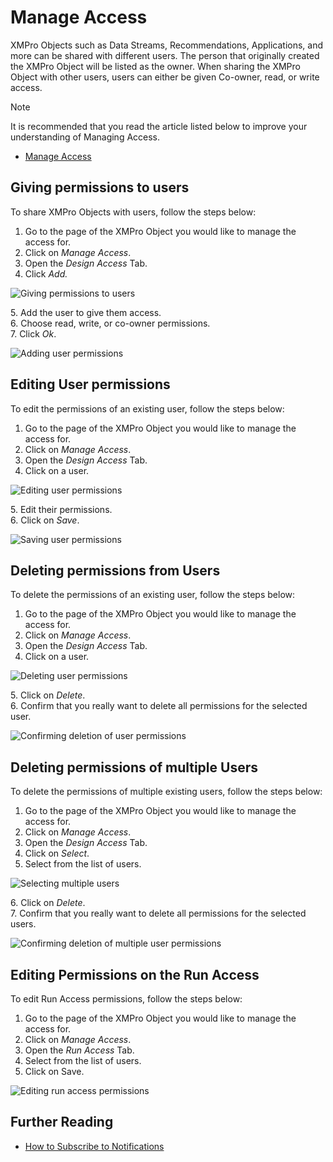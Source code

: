 # Manage Access

XMPro Objects such as Data Streams, Recommendations, Applications, and more can be shared with different users. The person that originally created the XMPro Object will be listed as the owner. When sharing the XMPro Object with other users, users can either be given Co-owner, read, or write access.&#x20;

> [!NOTE]
> It is recommended that you read the article listed below to improve your understanding of Managing Access.
>
> * [Manage Access](../concepts/manage-access.md)

## Giving permissions to users

To share XMPro Objects with users, follow the steps below:

1. Go to the page of the XMPro Object you would like to manage the access for.
2. Click on _Manage Access_.
3. Open the _Design Access_ Tab.
4. Click _Add._

![Giving permissions to users](/docs/images/manage-access-1.png)

&#x20;   5\. Add the user to give them access.  \
&#x20;   6\. Choose read, write, or co-owner permissions. \
&#x20;   7\. Click _Ok_.

![Adding user permissions](/docs/images/manage-access-2.png)

## Editing User permissions

To edit the permissions of an existing user, follow the steps below:

1. Go to the page of the XMPro Object you would like to manage the access for.
2. Click on _Manage Access_.
3. Open the _Design Access_ Tab.
4. Click on a user.

![Editing user permissions](/docs/images/manage-access-3.png)

&#x20;   5\. Edit their permissions.\
&#x20;   6\. Click on _Save_.

![Saving user permissions](/docs/images/manage-access-4.png)

## Deleting permissions from Users

To delete the permissions of an existing user, follow the steps below:

1. Go to the page of the XMPro Object you would like to manage the access for.
2. Click on _Manage Access_.
3. Open the _Design Access_ Tab.
4. Click on a user.

![Deleting user permissions](/docs/images/manage-access-5.png)

&#x20;   5\. Click on _Delete_.\
&#x20;   6\. Confirm that you really want to delete all permissions for the selected user.

![Confirming deletion of user permissions](/docs/images/manage-access-6.png)

## Deleting permissions of multiple Users

To delete the permissions of multiple existing users, follow the steps below:

1. Go to the page of the XMPro Object you would like to manage the access for.
2. Click on _Manage Access_.
3. Open the _Design Access_ Tab.
4. Click on _Select_.
5. Select from the list of users.

![Selecting multiple users](/docs/images/manage-access-7.png)

&#x20;   6\. Click on _Delete_.\
&#x20;   7\. Confirm that you really want to delete all permissions for the selected users.

![Confirming deletion of multiple user permissions](/docs/images/manage-access-8.png)

## Editing Permissions on the Run Access

To edit Run Access permissions, follow the steps below:

1. Go to the page of the XMPro Object you would like to manage the access for.
2. Click on _Manage Access_.
3. Open the _Run Access_ Tab.
4. Select from the list of users.
5. Click on Save.

![Editing run access permissions](/docs/images/manage-access-9.png)

## Further Reading

* [How to Subscribe to Notifications](recommendations/subscribe-to-notifications.md)

